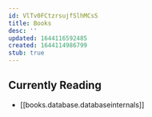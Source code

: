 ```yaml
---
id: VlTv0FCtzrsujfSlhMCsS
title: Books
desc: ''
updated: 1644116592485
created: 1644114986799
stub: true
---
```


## Currently Reading

- [[books.database.databaseinternals]]

